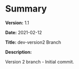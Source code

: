 # Summary

**Version:** 1.1

**Date:** 2021-02-12

**Title:** dev-version2 Branch

**Description:**

Version 2 branch - Initial commit.